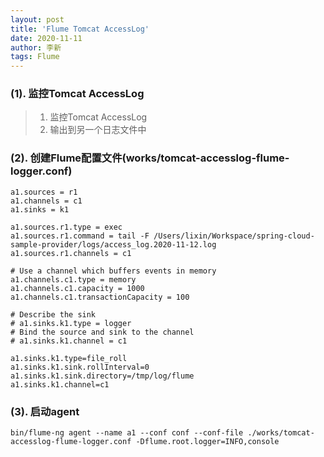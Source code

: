 ```yaml
---
layout: post
title: 'Flume Tomcat AccessLog'
date: 2020-11-11
author: 李新
tags: Flume
---
```


### (1). 监控Tomcat AccessLog
> 1. 监控Tomcat AccessLog   
> 2. 输出到另一个日志文件中    

### (2). 创建Flume配置文件(works/tomcat-accesslog-flume-logger.conf)
```
a1.sources = r1
a1.channels = c1
a1.sinks = k1

a1.sources.r1.type = exec
a1.sources.r1.command = tail -F /Users/lixin/Workspace/spring-cloud-sample-provider/logs/access_log.2020-11-12.log
a1.sources.r1.channels = c1

# Use a channel which buffers events in memory
a1.channels.c1.type = memory
a1.channels.c1.capacity = 1000
a1.channels.c1.transactionCapacity = 100

# Describe the sink
# a1.sinks.k1.type = logger
# Bind the source and sink to the channel
# a1.sinks.k1.channel = c1

a1.sinks.k1.type=file_roll
a1.sinks.k1.sink.rollInterval=0
a1.sinks.k1.sink.directory=/tmp/log/flume
a1.sinks.k1.channel=c1
```
### (3). 启动agent
```
bin/flume-ng agent --name a1 --conf conf --conf-file ./works/tomcat-accesslog-flume-logger.conf -Dflume.root.logger=INFO,console
```

